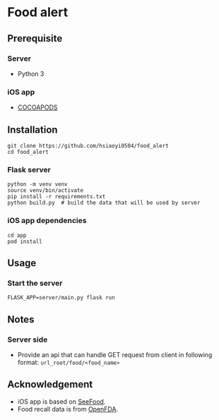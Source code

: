 # Food alert

## Prerequisite

### Server

- Python 3

### iOS app

- [COCOAPODS](https://cocoapods.org/)

## Installation

``` shell
git clone https://github.com/hsiaoyi0504/food_alert
cd food_alert
```

### Flask server

``` shell
python -m venv venv
source venv/bin/activate
pip install -r requirements.txt
python build.py  # build the data that will be used by server
```

### iOS app dependencies

``` shell
cd app
pod install
```

## Usage

### Start the server

`FLASK_APP=server/main.py flask run`

## Notes

### Server side

- Provide an api that can handle GET request from client in following format:
  `url_root/food/<food_name>`

## Acknowledgement

- iOS app is based on [SeeFood](https://github.com/kingreza/SeeFood).
- Food recall data is from [OpenFDA](https://open.fda.gov/tools/downloads/).
